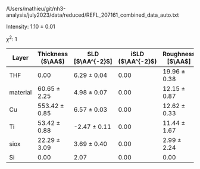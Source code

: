 /Users/mathieu/git/nh3-analysis/july2023/data/reduced/REFL_207161_combined_data_auto.txt

Intensity: 1.10 ± 0.01

$\chi^2$:    1

| Layer | Thickness ($\AA$) | SLD [$\AA^{-2}$] | iSLD ($\AA^{-2}$) | Roughness [$\AA$] |
| --- | --- | --- | --- | --- |
|                  THF | 0.00 | 6.29 ± 0.04 | 0.00 | 19.96 ± 0.38 |
|             material | 60.65 ± 2.25 | 4.98 ± 0.07 | 0.00 | 12.15 ± 0.87 |
|                   Cu | 553.42 ± 0.85 | 6.57 ± 0.03 | 0.00 | 12.62 ± 0.33 |
|                   Ti | 53.42 ± 0.88 | -2.47 ± 0.11 | 0.00 | 11.44 ± 1.67 |
|                 siox | 22.29 ± 3.09 | 3.69 ± 0.40 | 0.00 | 2.99 ± 2.24 |
|                   Si | 0.00 | 2.07 | 0.00 | 0.00 |
